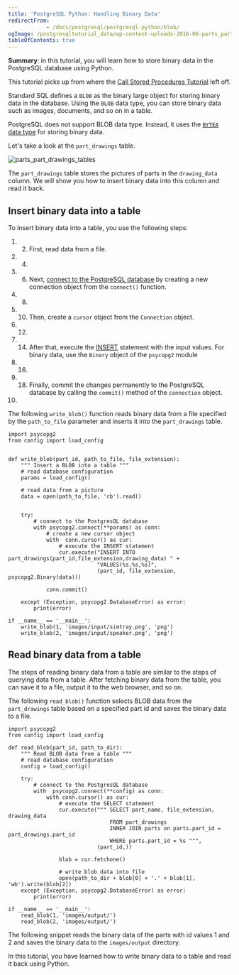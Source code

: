 ```yaml
---
title: 'PostgreSQL Python: Handling Binary Data'
redirectFrom: 
            - /docs/postgresql/postgresql-python/blob/
ogImage: /postgresqltutorial_data/wp-content-uploads-2016-06-parts_part_drawings_tables.png
tableOfContents: true
---
```


**Summary**: in this tutorial, you will learn how to store binary data in the PostgreSQL database using Python.

This tutorial picks up from where the [Call Stored Procedures Tutorial](https://www.postgresqltutorial.com/postgresql-python/call-stored-procedures/) left off.

Standard SQL defines a `BLOB` as the binary large object for storing binary data in the database. Using the `BLOB` data type, you can store binary data such as images, documents, and so on in a table.

PostgreSQL does not support BLOB data type. Instead, it uses the [`BYTEA` data type](/docs/postgresql/postgresql-bytea-data-type) for storing binary data.

Let's take a look at the `part_drawings` table.

![parts_part_drawings_tables](/postgresqltutorial_data/wp-content-uploads-2016-06-parts_part_drawings_tables.png)

The `part_drawings` table stores the pictures of parts in the `drawing_data` column. We will show you how to insert binary data into this column and read it back.

## Insert binary data into a table

To insert binary data into a table, you use the following steps:

1. 2. First, read data from a file.
3. 4.
5. 6. Next, [connect to the PostgreSQL database](https://www.postgresqltutorial.com/postgresql-python/connect/) by creating a new connection object from the `connect()` function.
7. 8.
9. 10. Then, create a `cursor` object from the `Connection` object.
11. 12.
13. 14. After that, execute the [INSERT](/docs/postgresql/postgresql-insert) statement with the input values. For binary data, use the `Binary` object of the `psycopg2` module
15. 16.
17. 18. Finally, commit the changes permanently to the PostgreSQL database by calling the `commit()` method of the `connection` object.
19.

The following `write_blob()` function reads binary data from a file specified by the `path_to_file` parameter and inserts it into the `part_drawings` table.

```
import psycopg2
from config import load_config


def write_blob(part_id, path_to_file, file_extension):
    """ Insert a BLOB into a table """
    # read database configuration
    params = load_config()

    # read data from a picture
    data = open(path_to_file, 'rb').read()


    try:
        # connect to the PostgresQL database
        with psycopg2.connect(**params) as conn:
            # create a new cursor object
            with  conn.cursor() as cur:
                # execute the INSERT statement
                cur.execute("INSERT INTO part_drawings(part_id,file_extension,drawing_data) " +
                            "VALUES(%s,%s,%s)",
                            (part_id, file_extension, psycopg2.Binary(data)))

            conn.commit()

    except (Exception, psycopg2.DatabaseError) as error:
        print(error)

if __name__ == '__main__':
    write_blob(1, 'images/input/simtray.png', 'png')
    write_blob(2, 'images/input/speaker.png', 'png')
```

## Read binary data from a table

The steps of reading binary data from a table are similar to the steps of querying data from a table. After fetching binary data from the table, you can save it to a file, output it to the web browser, and so on.

The following `read_blob()` function selects BLOB data from the `part_drawings` table based on a specified part id and saves the binary data to a file.

```
import psycopg2
from config import load_config

def read_blob(part_id, path_to_dir):
    """ Read BLOB data from a table """
    # read database configuration
    config = load_config()

    try:
        # connect to the PostgresQL database
        with  psycopg2.connect(**config) as conn:
            with conn.cursor() as cur:
                # execute the SELECT statement
                cur.execute(""" SELECT part_name, file_extension, drawing_data
                                FROM part_drawings
                                INNER JOIN parts on parts.part_id = part_drawings.part_id
                                WHERE parts.part_id = %s """,
                            (part_id,))

                blob = cur.fetchone()

                # write blob data into file
                open(path_to_dir + blob[0] + '.' + blob[1], 'wb').write(blob[2])
    except (Exception, psycopg2.DatabaseError) as error:
        print(error)

if __name__ == '__main__':
    read_blob(1, 'images/output/')
    read_blob(2, 'images/output/')
```

The following snippet reads the binary data of the parts with id values 1 and 2 and saves the binary data to the `images/output` directory.

In this tutorial, you have learned how to write binary data to a table and read it back using Python.
